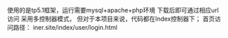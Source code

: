 使用的是tp5.1框架，运行需要mysql+apache+php环境
下载后即可通过相应url访问
采用多控制器模式，
但对于本项目来说，代码都在Index控制器下；
首页访问路径：
iner.site/index/user/login.html

